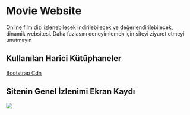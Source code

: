 <h1> Movie Website </h1>

Online film dizi izlenebilecek indirilebilecek ve değerlendirilebilecek, dinamik websitesi.
Daha fazlasını deneyimlemek için siteyi ziyaret etmeyi unutmayın


<h2> Kullanılan Harici Kütüphaneler </h2>

<a href="https://icons.getbootstrap.com/"> Bootstrap Cdn </a>

<h2> Sitenin Genel İzlenimi Ekran Kaydı </h2>

![](images/screen.gif)